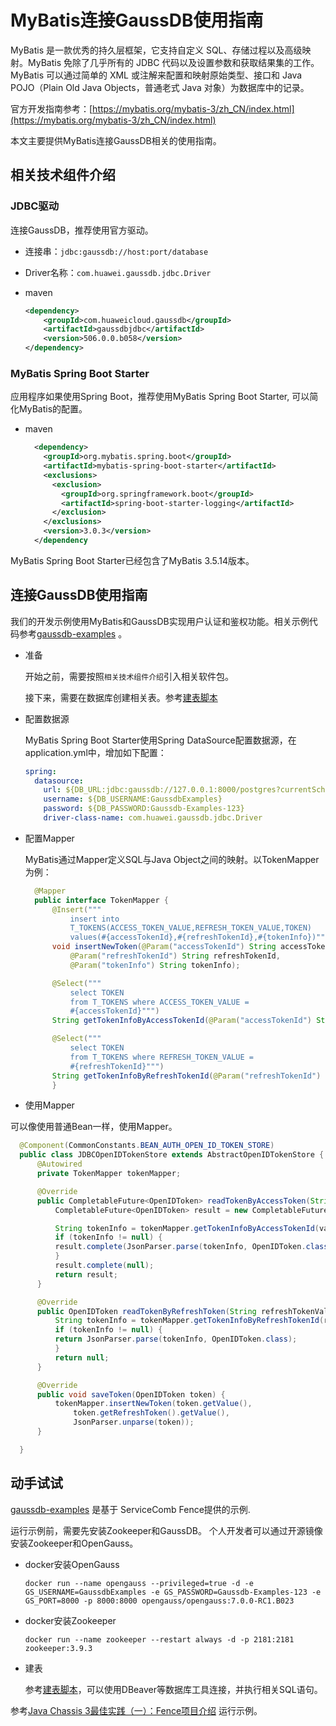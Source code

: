 # MyBatis连接GaussDB使用指南

MyBatis 是一款优秀的持久层框架，它支持自定义 SQL、存储过程以及高级映射。MyBatis 免除了几乎所有的 JDBC 代码以及设置参数和获取结果集的工作。MyBatis 可以通过简单的 XML 或注解来配置和映射原始类型、接口和 Java POJO（Plain Old Java Objects，普通老式 Java 对象）为数据库中的记录。

官方开发指南参考：[https://mybatis.org/mybatis-3/zh_CN/index.html](https://mybatis.org/mybatis-3/zh_CN/index.html)

本文主要提供MyBatis连接GaussDB相关的使用指南。

## 相关技术组件介绍

### JDBC驱动

连接GaussDB，推荐使用官方驱动。 

  * 连接串：`jdbc:gaussdb://host:port/database`

  * Driver名称：`com.huawei.gaussdb.jdbc.Driver`

  * maven

    ```xml
    <dependency>
        <groupId>com.huaweicloud.gaussdb</groupId>
        <artifactId>gaussdbjdbc</artifactId>
        <version>506.0.0.b058</version>
    </dependency>
    ```

### MyBatis Spring Boot Starter

应用程序如果使用Spring Boot，推荐使用MyBatis Spring Boot Starter, 可以简化MyBatis的配置。

  * maven

    ```xml
      <dependency>
        <groupId>org.mybatis.spring.boot</groupId>
        <artifactId>mybatis-spring-boot-starter</artifactId>
        <exclusions>
          <exclusion>
            <groupId>org.springframework.boot</groupId>
            <artifactId>spring-boot-starter-logging</artifactId>
          </exclusion>
        </exclusions>
        <version>3.0.3</version>
      </dependency
    ```

MyBatis Spring Boot Starter已经包含了MyBatis 3.5.14版本。

## 连接GaussDB使用指南

我们的开发示例使用MyBatis和GaussDB实现用户认证和鉴权功能。相关示例代码参考[gaussdb-examples](https://github.com/HuaweiCloudDeveloper/gaussdb-examples) 。

* 准备

  开始之前，需要按照`相关技术组件介绍`引入相关软件包。

  接下来，需要在数据库创建相关表。参考[建表脚本](https://github.com/HuaweiCloudDeveloper/gaussdb-examples/blob/master/authentication-server/src/main/resources/sql/user.sql)

* 配置数据源

  MyBatis Spring Boot Starter使用Spring DataSource配置数据源，在application.yml中，增加如下配置：

  ```yml
  spring:
    datasource:
      url: ${DB_URL:jdbc:gaussdb://127.0.0.1:8000/postgres?currentSchema=authentication_server_db}
      username: ${DB_USERNAME:GaussdbExamples}
      password: ${DB_PASSWORD:Gaussdb-Examples-123}
      driver-class-name: com.huawei.gaussdb.jdbc.Driver
  ```

* 配置Mapper

  MyBatis通过Mapper定义SQL与Java Object之间的映射。以TokenMapper为例：

  ```java
    @Mapper
    public interface TokenMapper {
        @Insert("""
            insert into
            T_TOKENS(ACCESS_TOKEN_VALUE,REFRESH_TOKEN_VALUE,TOKEN)
            values(#{accessTokenId},#{refreshTokenId},#{tokenInfo})""")
        void insertNewToken(@Param("accessTokenId") String accessTokenId,
            @Param("refreshTokenId") String refreshTokenId,
            @Param("tokenInfo") String tokenInfo);

        @Select("""
            select TOKEN
            from T_TOKENS where ACCESS_TOKEN_VALUE =
            #{accessTokenId}""")
        String getTokenInfoByAccessTokenId(@Param("accessTokenId") String accessTokenId);

        @Select("""
            select TOKEN
            from T_TOKENS where REFRESH_TOKEN_VALUE =
            #{refreshTokenId}""")
        String getTokenInfoByRefreshTokenId(@Param("refreshTokenId") String refreshTokenId);
        }
  ```

* 使用Mapper

可以像使用普通Bean一样，使用Mapper。

  ```java
    @Component(CommonConstants.BEAN_AUTH_OPEN_ID_TOKEN_STORE)
    public class JDBCOpenIDTokenStore extends AbstractOpenIDTokenStore {
        @Autowired
        private TokenMapper tokenMapper;

        @Override
        public CompletableFuture<OpenIDToken> readTokenByAccessToken(String value) {
            CompletableFuture<OpenIDToken> result = new CompletableFuture<>();

            String tokenInfo = tokenMapper.getTokenInfoByAccessTokenId(value);
            if (tokenInfo != null) {
            result.complete(JsonParser.parse(tokenInfo, OpenIDToken.class));
            }
            result.complete(null);
            return result;
        }

        @Override
        public OpenIDToken readTokenByRefreshToken(String refreshTokenValue) {
            String tokenInfo = tokenMapper.getTokenInfoByRefreshTokenId(refreshTokenValue);
            if (tokenInfo != null) {
            return JsonParser.parse(tokenInfo, OpenIDToken.class);
            }
            return null;
        }

        @Override
        public void saveToken(OpenIDToken token) {
            tokenMapper.insertNewToken(token.getValue(),
                token.getRefreshToken().getValue(),
                JsonParser.unparse(token));
        }

    }
  ```

  ## 动手试试

[gaussdb-examples](https://github.com/HuaweiCloudDeveloper/gaussdb-examples) 是基于 ServiceComb Fence提供的示例. 


  运行示例前，需要先安装Zookeeper和GaussDB。 个人开发者可以通过开源镜像安装Zookeeper和OpenGauss。

* docker安装OpenGauss

  ```shell
  docker run --name opengauss --privileged=true -d -e GS_USERNAME=GaussdbExamples -e GS_PASSWORD=Gaussdb-Examples-123 -e GS_PORT=8000 -p 8000:8000 opengauss/opengauss:7.0.0-RC1.B023
  ```

  
* docker安装Zookeeper

  ```shell
  docker run --name zookeeper --restart always -d -p 2181:2181 zookeeper:3.9.3
  ```

* 建表

  参考[建表脚本](https://github.com/HuaweiCloudDeveloper/gaussdb-examples/blob/master/authentication-server/src/main/resources/sql/user.sql)，可以使用DBeaver等数据库工具连接，并执行相关SQL语句。

参考[Java Chassis 3最佳实践（一）：Fence项目介绍](https://bbs.huaweicloud.com/blogs/433423) 运行示例。
